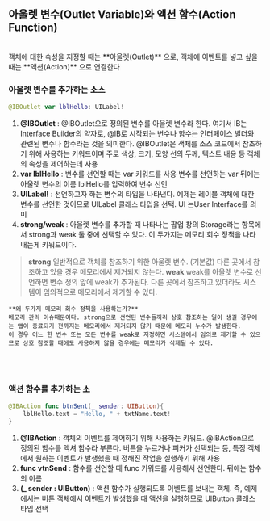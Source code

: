 ## 아울렛 변수(Outlet Variable)와 액션 함수(Action Function)
<br>
객체에 대한 속성을 지정할 때는 **아울렛(Outlet)** 으로, 객체에 이벤트를 넣고 싶을 때는 **액션(Action)** 으로 연결한다


### 아울렛 변수를 추가하는 소스
```swift
@IBOutlet var lblHello: UILabel!
```

1. **@IBOutlet** : @IBOutlet으로 정의된 변수를 아울렛 변수라 한다.
여기서 IB는 Interface Builder의 약자로, @IB로 시작되는 변수나 함수는 인터페이스 빌더와 관련된 변수나 함수라는 것을 의미한다.
@IBOutlet은 객체를 소스 코드에서 참조하기 위해 사용하는 키워드이며 주로 색상, 크기, 모양 선의 두께, 텍스트 내용 등 객체의 속성을 제어하는데 사용
2. **var lblHello** : 변수를 선언할 때는 var 키워드를 사용
변수를 선언하는 var 뒤에는 아울렛 변수의 이름 lblHello를 입력하여 변수 선언
3. **UILabel!** : 선언하고자 하는 변수의 타입을 나타낸다.
예제는 레이블 객체에 대한 변수를 선언한 것이므로 UILabel 클래스 타입을 선택.
    UI 는User Interface를 의미
4. **strong/weak** : 아울렛 변수를 추가할 때 나타나는 팝업 창의 Storage라는 항목에서 strong과 weak 둘 중에 선택할 수 있다. 
이 두가지는 메모리 회수 정책을 나타내는게 키워드이다.
>**strong**
일반적으로 객체를 참조하기 위한 아울렛 변수. (기본값)
다른 곳에서 참조하고 있을 경우 메모리에서 제거되지 않는다.
**weak**
weak를 아울렛 변수로 선언하면 변수 정의 앞에 weak가 추가된다.
다른 곳에서 참조하고 있더라도 시스템이 임의적으로 메모리에서 제거할 수 있다.

    **왜 두가지 메모리 회수 정책을 사용하는가?**
    메모리 관리 이슈때문이다. strong으로 선언된 변수들끼리 상호 참조하는 일이 생길 경우에는 앱이 종료되기 전까지는 메모리에서 제거되지 않기 때문에 메모리 누수가 발생한다.
    이 경우 어느 한 변수 또는 모든 변수를 weak로 지정하면 시스템에서 임의로 제거할 수 있으므로 상호 참조할 때에도 사용하지 않을 경우에는 메모리가 삭제될 수 있다.
    
<br><br>
### 액션 함수를 추가하는 소
```swift
@IBAction func btnSent(_ sender: UIButton){
    lblHello.text = "Hello, " + txtName.text!
}
```

1. **@IBAction** : 객체의 이벤트를 제어하기 위해 사용하는 키워드.
@IBAction으로 정의된 함수를 액셔 함수라 부른다. 버튼을 누르거나 피커가 선택되는 등, 특정 객체에서 원하는 이벤트가 발생했을 때 정해진 작업을 실행하기 위해 사용
2. **func vtnSend** : 함수를 선언할 때 func 키워드를 사용해서 선언한다. 뒤에는 함수의 이름
3. **(_ sender : UIButton)** : 액션 함수가 실행되도록 이벤트를 보내는 객체. 
즉, 예제에서는 버튼 객체에서 이벤트가 발생했을 때 액션을 실행하므로 UIButton 클래스 타입 선택
